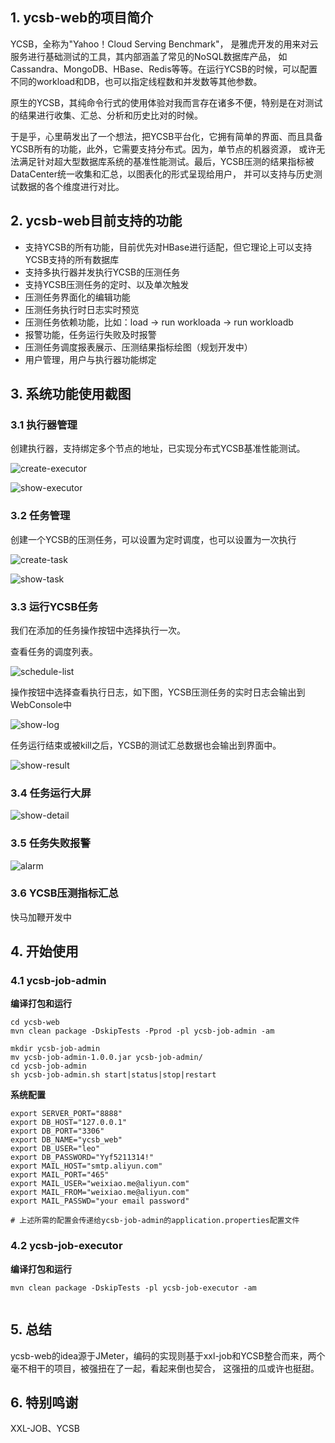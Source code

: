 ## 1. ycsb-web的项目简介

YCSB，全称为"Yahoo！Cloud Serving Benchmark"， 是雅虎开发的用来对云服务进行基础测试的工具，其内部涵盖了常见的NoSQL数据库产品，
如Cassandra、MongoDB、HBase、Redis等等。在运行YCSB的时候，可以配置不同的workload和DB，也可以指定线程数和并发数等其他参数。

原生的YCSB，其纯命令行式的使用体验对我而言存在诸多不便，特别是在对测试的结果进行收集、汇总、分析和历史比对的时候。

于是乎，心里萌发出了一个想法，把YCSB平台化，它拥有简单的界面、而且具备YCSB所有的功能，此外，它需要支持分布式。因为，单节点的机器资源，
或许无法满足针对超大型数据库系统的基准性能测试。最后，YCSB压测的结果指标被DataCenter统一收集和汇总，以图表化的形式呈现给用户，
并可以支持与历史测试数据的各个维度进行对比。

## 2. ycsb-web目前支持的功能

- 支持YCSB的所有功能，目前优先对HBase进行适配，但它理论上可以支持YCSB支持的所有数据库
- 支持多执行器并发执行YCSB的压测任务
- 支持YCSB压测任务的定时、以及单次触发
- 压测任务界面化的编辑功能
- 压测任务执行时日志实时预览
- 压测任务依赖功能，比如：load -> run workloada -> run workloadb
- 报警功能，任务运行失败及时报警  
- 压测任务调度报表展示、压测结果指标绘图（规划开发中）
- 用户管理，用户与执行器功能绑定

## 3. 系统功能使用截图

### 3.1 执行器管理

创建执行器，支持绑定多个节点的地址，已实现分布式YCSB基准性能测试。

![create-executor](https://leo-jie-pic.oss-cn-beijing.aliyuncs.com/leo_blog/2021-02-11-134802.jpg)

![show-executor](https://leo-jie-pic.oss-cn-beijing.aliyuncs.com/leo_blog/2021-02-11-%E4%BC%81%E4%B8%9A%E5%BE%AE%E4%BF%A1%E6%88%AA%E5%9B%BE_fad2c1df-454d-4155-b1f5-3346558b0462.png)


### 3.2 任务管理

创建一个YCSB的压测任务，可以设置为定时调度，也可以设置为一次执行

![create-task](https://leo-jie-pic.oss-cn-beijing.aliyuncs.com/leo_blog/2021-02-11-%E4%BC%81%E4%B8%9A%E5%BE%AE%E4%BF%A1%E6%88%AA%E5%9B%BE_b7609394-c1ab-4157-8c66-1885055cc8dd.png)

![show-task](https://leo-jie-pic.oss-cn-beijing.aliyuncs.com/leo_blog/2021-02-11-%E4%BC%81%E4%B8%9A%E5%BE%AE%E4%BF%A1%E6%88%AA%E5%9B%BE_47221cbd-b95c-405e-8426-51be36be52a3.png)

### 3.3 运行YCSB任务

我们在添加的任务操作按钮中选择执行一次。

查看任务的调度列表。

![schedule-list](https://leo-jie-pic.oss-cn-beijing.aliyuncs.com/leo_blog/2021-02-11-%E4%BC%81%E4%B8%9A%E5%BE%AE%E4%BF%A1%E6%88%AA%E5%9B%BE_784852e7-abca-4a19-a12f-d912b9a7d7e4.png)

操作按钮中选择查看执行日志，如下图，YCSB压测任务的实时日志会输出到WebConsole中

![show-log](https://leo-jie-pic.oss-cn-beijing.aliyuncs.com/leo_blog/2021-02-11-135837.jpg)

任务运行结束或被kill之后，YCSB的测试汇总数据也会输出到界面中。

![show-result](https://leo-jie-pic.oss-cn-beijing.aliyuncs.com/leo_blog/2021-02-11-140028.jpg)


### 3.4 任务运行大屏

![show-detail](https://leo-jie-pic.oss-cn-beijing.aliyuncs.com/leo_blog/2021-02-11-140113.jpg)


### 3.5 任务失败报警

![alarm](https://leo-jie-pic.oss-cn-beijing.aliyuncs.com/leo_blog/2021-02-11-140312.jpg)

### 3.6 YCSB压测指标汇总

快马加鞭开发中

## 4. 开始使用

### 4.1 ycsb-job-admin

**编译打包和运行**

```shell
cd ycsb-web
mvn clean package -DskipTests -Pprod -pl ycsb-job-admin -am

mkdir ycsb-job-admin
mv ycsb-job-admin-1.0.0.jar ycsb-job-admin/
cd ycsb-job-admin
sh ycsb-job-admin.sh start|status|stop|restart
```

**系统配置**

```shell
export SERVER_PORT="8888"
export DB_HOST="127.0.0.1"
export DB_PORT="3306"
export DB_NAME="ycsb_web"
export DB_USER="leo"
export DB_PASSWORD="Yyf5211314!"
export MAIL_HOST="smtp.aliyun.com"
export MAIL_PORT="465"
export MAIL_USER="weixiao.me@aliyun.com"
export MAIL_FROM="weixiao.me@aliyun.com"
export MAIL_PASSWD="your email password"

# 上述所需的配置会传递给ycsb-job-admin的application.properties配置文件
```

### 4.2 ycsb-job-executor

**编译打包和运行**

```shell
mvn clean package -DskipTests -pl ycsb-job-executor -am


```



## 5. 总结

ycsb-web的idea源于JMeter，编码的实现则基于xxl-job和YCSB整合而来，两个毫不相干的项目，被强扭在了一起，看起来倒也契合，
这强扭的瓜或许也挺甜。

## 6. 特别鸣谢

XXL-JOB、YCSB





